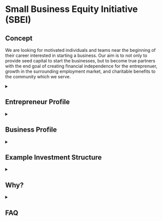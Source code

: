# Small Business Equity Initiative (SBEI)

## Concept

We are looking for motivated individuals and teams near the beginning of their career interested in starting a business.  Our aim is to not only to provide seed capital to start the businesses, but to become true partners with the end goal of creating financial independence for the entreprenuer, growth in the surrounding employment market, and charitable benefits to the community which we serve.

<details>
    <summary><h2> Entrepreneur Profile</h2></summary>
    
While the educational background of the entrepreneur is certainly of interest, it is not our primary consideration.  We are far, far more interested in your demonstratble work-ethic and previous community and charitable activites.  In short, if you are a good person and can't help but work your ass off--we'd like to chat.
</details>

<details>
    <summary>
        <h2>Business Profile</h2>
    </summary>

We are most interested in commercial and industrial service type businesses.  Businesses that serve the general public or residential customers are still interesting to us if they have a technical aspect to their offering.  We are generally not interested in helping start things like a coffee shop, restaurant, or retail businesses.  Think more along the lines of a lawn care business, roofing, machinery services, or a novel offering of X to solve problem Y in the aforementioned sectors.  If what you have in mind isn't listed here, refer back to the [Entrepreneur Profile](#markdown-entrepreneur-profile), which contains the most important qualifications.
</details>

<details>
    <summary>
        <h2>Example Investment Structure</h2>
    </summary>

#### <ins>Jimmy's Widget Service</ins>
* SBEI Investment:  $75,000
    * Equipment:  $25,000
    * Working Capital:  $50,000
* Initial Ownership Split:  49% Entrepreneur  / 51% SBEI
* Ownershp Transfer
    * IF:  $400,000 in Net Profit acheived.
    * IF:  All SBEI investment paid back through distributions.
    * THEN:  Additional 2% of Business sold to Entrepreneur for $1.00.
    * Remaining Business available to Entrepreneur at fair-market valuations.

    Here's a model of what this could look like over time:

   |          | Year 1 | Year 2 | Year 3 | Year 4 | Year 5 |
    |:----|    :----:|  :----: | :----:|  :----:|  :----:|
    |Sales|$260,000| $390,000 | $580,000 | $870,000 | $1,300,000 |
    |Expenses|$242,000|$313,000|$420,000|$580,000|$820,000|
    |Profit|$18,000|$77,000|$160,000|$290,000|$480,000|

    By this model the entrepreneur could have easily returned all of the original SBEI investment and could purchase a majority stake in the business at the conclusion of Year 5 for $1.00.  This is of course an overly simplified and overly generalized model, but remains a great example of what can be done together.
</details>

<details>
    <summary>
        <h2>Why?</h2>
    </summary>

#### Two Reasons  
1. We genuinely believe that Good People + Hardwork + Support = Great Things.
2. This is exactly the type of opportunity we wish would have been available to us at the onset of our careers.
</details>

<details>
    <summary>
        <h2>FAQ</h2>
    </summary>

#### <ins>Why does SBEI own a majority of the business?
Only in the beginning, and we *really* don't want it to stay that way.  We want our entrepreneurs to own and control the businesses they build.  We start the business this way so that we can make quick on going decisions on things like corporate structure, liability policies, employment strategies, and legal matters.  The hope is that our experience and infrastructure will free our entrepreneurs up to focus on growing and marketing the business.  Once things are truly humming along, then we sell our controlling interest back to the entrepreneur for $1.00...as in one buck.

#### <ins>Can I buy out 100% of my business?
Sure.  Once the business has hit the mutually agreed upon net profit target and our initial investment has been paid back + $1.00, the business can be purchased at a fair-market valuation as determined by a 3rd-party appraiser. 

#### <ins>What does SBEI actually do after the investment?
Operationally: &nbsp; Nothing.  &nbsp;That's up to you.

While we remain the majority owners we will assist with setting up the company itself, establishing systems and software, yearly tax compliance, and other bureaucratic matters.  We will also hold strategy sessions and trainings specific to the entrepreneur.  The goal is to launch the entrepreneur from someone with a dream into a fully competent business executive.

#### <ins> Is SBEI still a resource after I'm the majority owner?
Absolutely--but only if you want us around.  We aim to prove ourselves as so valuable through the ramp up years, that you want us to stay on as an investment partner.

#### <ins>Will I earn a salary?
Yes, in fact--we'll require it.  Stability with your personal finances is a prerequistie to being able to concentrate on your business.

#### <ins>What about other health and other benefits?
At a minimum you'll have health insurance through the bussiness.  Stability with your personal health is a prerequisite to be able to concentrate on the business.  Other benefits and details are mutually agreed upon and based on individual/family circumstances.

</details>